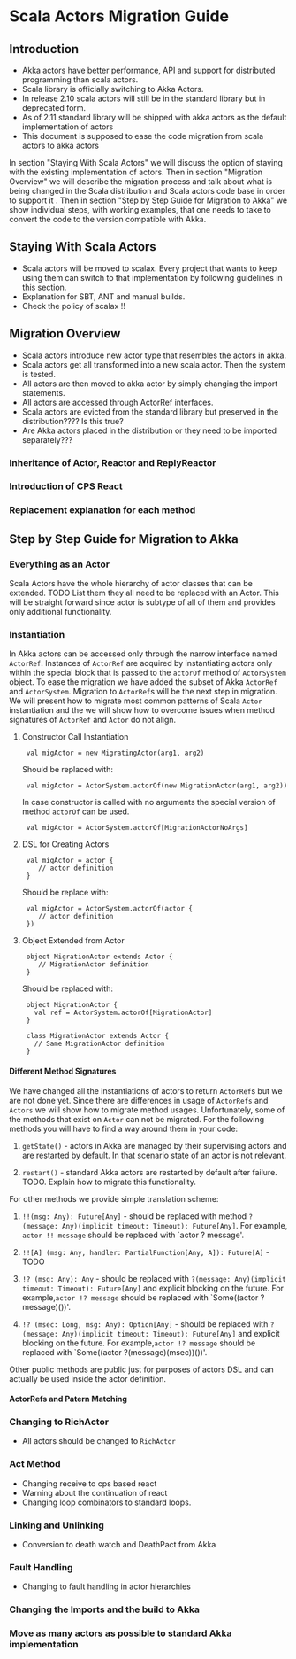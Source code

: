 # Scala Actors Migration Guide 

## Introduction
* Akka actors have better performance, API and support for distributed programming than scala actors. 
* Scala library is officially switching to Akka Actors.  
* In release 2.10 scala actors will still be in the standard library but in deprecated form. 
* As of 2.11 standard library will be shipped with akka actors as the default implementation of actors
* This document is supposed to ease the code migration from scala actors to akka actors

In section "Staying With Scala Actors" we will discuss the option of staying with the existing implementation of actors. Then in section "Migration Overview" we will describe the migration process and talk about what is being changed in the Scala distribution and Scala actors code base in order to support it . 
Then in section "Step by Step Guide for Migration to Akka" we show individual steps, with working examples, that one needs to take to convert the code to the version compatible with Akka. 

## Staying With Scala Actors
* Scala actors will be moved to scalax. Every project that wants to keep using them can switch to that implementation by following guidelines in this section.
* Explanation for SBT, ANT and manual builds.
* Check the policy of scalax !!

## Migration Overview

* Scala actors introduce new actor type that resembles the actors in akka.
* Scala actors get all transformed into a new scala actor. Then the system is tested. 
* All actors are then moved to akka actor by simply changing the import statements.
* All actors are accessed through ActorRef interfaces.
* Scala actors are evicted from the standard library but preserved in the distribution???? Is this true? 
* Are Akka actors placed in the distribution or they need to be imported separately??? 

### Inheritance of Actor, Reactor and ReplyReactor 

### Introduction of CPS React

### Replacement explanation for each method



## Step by Step Guide for Migration to Akka

### Everything as an Actor
 Scala Actors have the whole hierarchy of actor classes that can be extended. TODO List them
 they all need to be replaced with an Actor. This will be straight forward since actor is subtype of all of them and provides only additional functionality. 


### Instantiation

In Akka actors can be accessed only through the narrow interface named `ActorRef`. Instances of `ActorRef` are acquired by instantiating actors only within the special block that is passed to the `actorOf` method of `ActorSystem` object. To ease the migration we have added the subset of Akka `ActorRef` and `ActorSystem`.
Migration to `ActorRef`s will be the next step in migration. We will present how to migrate most common patterns of Scala `Actor` instantiation and the we will show how to overcome issues when method signatures of `ActorRef` and `Actor` do not align.  

1. Constructor Call Instantiation
 
        val migActor = new MigratingActor(arg1, arg2) 

    Should be replaced with: 
 
        val migActor = ActorSystem.actorOf(new MigrationActor(arg1, arg2))
 
    In case constructor is called with no arguments the special version of method `actorOf` can be used.
 
        val migActor = ActorSystem.actorOf[MigrationActorNoArgs]
 
2. DSL for Creating Actors

        val migActor = actor { 
           // actor definition
        }

    Should be replace with: 

        val migActor = ActorSystem.actorOf(actor {
           // actor definition
        })

3. Object Extended from Actor

        object MigrationActor extends Actor { 
           // MigrationActor definition 
        }
    
    Should be replaced with:

        object MigrationActor {
          val ref = ActorSystem.actorOf[MigrationActor]
        }
        
        class MigrationActor extends Actor {
          // Same MigrationActor definition
        }
     
#### Different Method Signatures

We have changed all the instantiations of actors to return `ActorRef`s but we are not done yet. Since there are differences in usage of `ActorRefs` and `Actors` we will show how to migrate method usages. Unfortunately, some of the methods that exist on `Actor` can not be migrated. For the following methods you will have to find a way around them in your code:

1. `getState()` - actors in Akka are managed by their supervising actors and are restarted by default. In that scenario state of an actor is not relevant.
 
2. `restart()` - standard Akka actors are restarted by default after failure. TODO. Explain how to migrate this functionality.

For other methods we provide simple translation scheme:

1. `!!(msg: Any): Future[Any]` - should be replaced with method `?(message: Any)(implicit timeout: Timeout): Future[Any]`. For example, `actor !! message` should be replaced with `actor ? message'.
  
2. `!![A] (msg: Any, handler: PartialFunction[Any, A]): Future[A]` - TODO
 
3. `!? (msg: Any): Any` - should be replaced with `?(message: Any)(implicit timeout: Timeout): Future[Any]` and explicit blocking on the future. For example,`actor !? message` should be replaced with `Some((actor ? message)())'.
 
4. `!? (msec: Long, msg: Any): Option[Any]` - should be replaced with `?(message: Any)(implicit timeout: Timeout): Future[Any]` and explicit blocking on the future. For example,`actor !? message` should be replaced with `Some((actor ?(message)(msec))())'.  
    
Other public methods are public just for purposes of actors DSL and can actually be used inside the actor definition.
    
#### ActorRefs and Patern Matching

### Changing to RichActor
* All actors should be changed to `RichActor`

### Act Method
* Changing receive to cps based react
* Warning about the continuation of react
* Changing loop combinators to standard loops. 

### Linking and Unlinking 
* Conversion to death watch and DeathPact from Akka

### Fault Handling 
* Changing to fault handling in actor hierarchies

### Changing the Imports and the build to Akka 

### Move as many actors as possible to standard Akka implementation 
